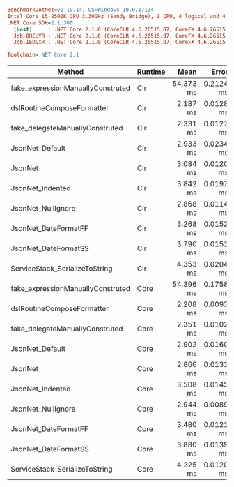 ``` ini

BenchmarkDotNet=v0.10.14, OS=Windows 10.0.17134
Intel Core i5-2500K CPU 3.30GHz (Sandy Bridge), 1 CPU, 4 logical and 4 physical cores
.NET Core SDK=2.1.300
  [Host]     : .NET Core 2.1.0 (CoreCLR 4.6.26515.07, CoreFX 4.6.26515.06), 64bit RyuJIT
  Job-OHCUYR : .NET Core 2.1.0 (CoreCLR 4.6.26515.07, CoreFX 4.6.26515.06), 64bit RyuJIT
  Job-IEDGXR : .NET Core 2.1.0 (CoreCLR 4.6.26515.07, CoreFX 4.6.26515.06), 64bit RyuJIT

Toolchain=.NET Core 2.1  

```
|                            Method | Runtime |      Mean |     Error |    StdDev |       Min |       Max |    Median | Rank |     Gen 0 |    Gen 1 |   Gen 2 |  Allocated |
|---------------------------------- |-------- |----------:|----------:|----------:|----------:|----------:|----------:|-----:|----------:|---------:|--------:|-----------:|
| fake_expressionManuallyConstruted |     Clr | 54.373 ms | 0.2124 ms | 0.1987 ms | 54.093 ms | 54.722 ms | 54.315 ms |   17 | 2125.0000 | 312.5000 |       - | 7401.58 KB |
|        dslRoutineComposeFormatter |     Clr |  2.187 ms | 0.0128 ms | 0.0120 ms |  2.160 ms |  2.209 ms |  2.188 ms |    1 |  226.5625 |  58.5938 | 58.5938 |  849.47 KB |
|   fake_delegateManuallyConstruted |     Clr |  2.331 ms | 0.0127 ms | 0.0119 ms |  2.311 ms |  2.349 ms |  2.328 ms |    3 |  406.2500 |  78.1250 | 58.5938 | 1494.55 KB |
|                   JsonNet_Default |     Clr |  2.933 ms | 0.0234 ms | 0.0219 ms |  2.906 ms |  2.980 ms |  2.934 ms |    7 |  175.7813 |  58.5938 | 58.5938 |  658.65 KB |
|                           JsonNet |     Clr |  3.084 ms | 0.0120 ms | 0.0107 ms |  3.061 ms |  3.102 ms |  3.083 ms |    8 |  175.7813 |  58.5938 | 58.5938 |  658.95 KB |
|                  JsonNet_Indented |     Clr |  3.842 ms | 0.0197 ms | 0.0184 ms |  3.813 ms |  3.866 ms |  3.844 ms |   13 |  148.4375 |  97.6563 | 97.6563 |  967.25 KB |
|                JsonNet_NullIgnore |     Clr |  2.868 ms | 0.0114 ms | 0.0107 ms |  2.848 ms |  2.886 ms |  2.872 ms |    5 |  136.7188 |  42.9688 | 42.9688 |  564.98 KB |
|              JsonNet_DateFormatFF |     Clr |  3.268 ms | 0.0152 ms | 0.0142 ms |  3.250 ms |  3.297 ms |  3.267 ms |    9 |  214.8438 |  54.6875 | 54.6875 |  757.41 KB |
|              JsonNet_DateFormatSS |     Clr |  3.790 ms | 0.0151 ms | 0.0142 ms |  3.772 ms |  3.827 ms |  3.787 ms |   12 |  175.7813 |  58.5938 | 58.5938 |  785.53 KB |
|    ServiceStack_SerializeToString |     Clr |  4.353 ms | 0.0204 ms | 0.0191 ms |  4.318 ms |  4.384 ms |  4.356 ms |   16 |  218.7500 |  39.0625 | 39.0625 |  805.13 KB |
| fake_expressionManuallyConstruted |    Core | 54.396 ms | 0.1758 ms | 0.1644 ms | 54.104 ms | 54.629 ms | 54.383 ms |   17 | 2125.0000 | 312.5000 |       - | 7401.58 KB |
|        dslRoutineComposeFormatter |    Core |  2.208 ms | 0.0093 ms | 0.0078 ms |  2.193 ms |  2.220 ms |  2.211 ms |    2 |  226.5625 |  58.5938 | 58.5938 |  849.47 KB |
|   fake_delegateManuallyConstruted |    Core |  2.351 ms | 0.0102 ms | 0.0086 ms |  2.334 ms |  2.369 ms |  2.352 ms |    4 |  406.2500 |  78.1250 | 58.5938 | 1494.55 KB |
|                   JsonNet_Default |    Core |  2.902 ms | 0.0160 ms | 0.0150 ms |  2.883 ms |  2.934 ms |  2.899 ms |    6 |  175.7813 |  58.5938 | 58.5938 |  658.63 KB |
|                           JsonNet |    Core |  2.866 ms | 0.0131 ms | 0.0122 ms |  2.844 ms |  2.884 ms |  2.867 ms |    5 |  175.7813 |  58.5938 | 58.5938 |  658.93 KB |
|                  JsonNet_Indented |    Core |  3.508 ms | 0.0145 ms | 0.0136 ms |  3.487 ms |  3.530 ms |  3.510 ms |   11 |  148.4375 |  97.6563 | 97.6563 |  967.23 KB |
|                JsonNet_NullIgnore |    Core |  2.944 ms | 0.0089 ms | 0.0079 ms |  2.932 ms |  2.960 ms |  2.942 ms |    7 |  136.7188 |  42.9688 | 42.9688 |  564.97 KB |
|              JsonNet_DateFormatFF |    Core |  3.480 ms | 0.0121 ms | 0.0113 ms |  3.458 ms |  3.497 ms |  3.479 ms |   10 |  214.8438 |  54.6875 | 54.6875 |  757.41 KB |
|              JsonNet_DateFormatSS |    Core |  3.880 ms | 0.0139 ms | 0.0130 ms |  3.854 ms |  3.899 ms |  3.877 ms |   14 |  175.7813 |  58.5938 | 58.5938 |  785.53 KB |
|    ServiceStack_SerializeToString |    Core |  4.225 ms | 0.0120 ms | 0.0106 ms |  4.201 ms |  4.243 ms |  4.226 ms |   15 |  218.7500 |  39.0625 | 39.0625 |  805.13 KB |
